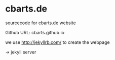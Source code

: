 cbarts.de
=========

sourcecode for cbarts.de website

Github URL: cbarts.github.io

we use http://jekyllrb.com/ to create the webpage

-> jekyll server
